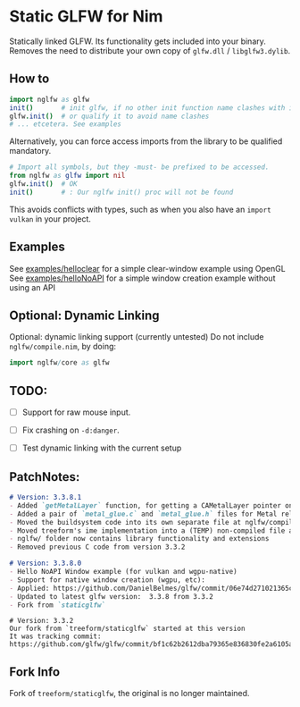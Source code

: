 # Static GLFW for Nim
Statically linked GLFW. Its functionality gets included into your binary.  
Removes the need to distribute your own copy of `glfw.dll` / `libglfw3.dylib`.

## How to
```nim
import nglfw as glfw
init()       # init glfw, if no other init function name clashes with it
glfw.init()  # or qualify it to avoid name clashes
# ... etcetera. See examples
```
Alternatively, you can force access imports from the library to be qualified mandatory.
```nim
# Import all symbols, but they -must- be prefixed to be accessed.
from nglfw as glfw import nil
glfw.init()  # OK
init()       # : Our nglfw init() proc will not be found
```
This avoids conflicts with types, such as when you also have an `import vulkan` in your project.

## Examples
See [examples/helloclear](./examples/helloclear_OpenGL.nim) for a simple clear-window example using OpenGL
See [examples/helloNoAPI](./examples/hellowindow_NoAPI.nim) for a simple window creation example without using an API


## Optional: Dynamic Linking
Optional: dynamic linking support  (currently untested)
Do not include `nglfw/compile.nim`, by doing:
```nim
import nglfw/core as glfw
```


## TODO:
- [ ] Support for raw mouse input.
- [ ] Fix crashing on `-d:danger`.
- [ ] Test dynamic linking with the current setup


## PatchNotes:
```md
# Version: 3.3.8.1
- Added `getMetalLayer` function, for getting a CAMetalLayer pointer on mac (used for `wgpu`)
- Added a pair of `metal_glue.c` and `metal_glue.h` files for Metal related extensions.
- Moved the buildsystem code into its own separate file at nglfw/compile.nim
- Moved treeform's ime implementation into a (TEMP) non-compiled file at nglfw/ime.c
- nglfw/ folder now contains library functionality and extensions
- Removed previous C code from version 3.3.2
```
```md
# Version: 3.3.8.0
- Hello NoAPI Window example (for vulkan and wgpu-native)
- Support for native window creation (wgpu, etc):
- Applied: https://github.com/DanielBelmes/glfw/commit/06e74d271021365ca3582adbfabef74138fb43e1
- Updated to latest glfw version:  3.3.8 from 3.3.2  
- Fork from `staticglfw`
```
```
# Version: 3.3.2
Our fork from `treeform/staticglfw` started at this version  
It was tracking commit:
https://github.com/glfw/glfw/commit/bf1c62b2612dba79365e836830fe2a6105adbe78
```

## Fork Info
Fork of `treeform/staticglfw`, the original is no longer maintained.

